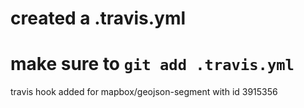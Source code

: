 # created a .travis.yml
# make sure to `git add .travis.yml`
travis hook added for mapbox/geojson-segment with id 3915356
